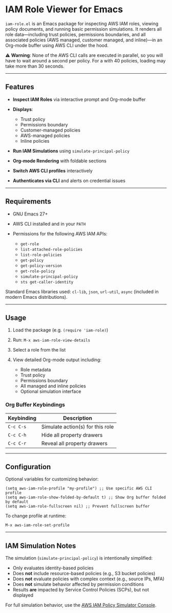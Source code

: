 # IAM Role Viewer for Emacs

`iam-role.el` is an Emacs package for inspecting AWS IAM roles, viewing policy documents, and running basic permission simulations. It renders all role data—including trust policies, permissions boundaries, and all associated policies (AWS managed, customer managed, and inline)—in an Org-mode buffer using AWS CLI under the hood.

⚠️ **Warning**: None of the AWS CLI calls are executed in parallel, so you will have to wait around a second per policy. For a with 40 policies, loading may take more than 30 seconds.

---

## Features

* **Inspect IAM Roles** via interactive prompt and Org-mode buffer
* **Displays**:

  * Trust policy
  * Permissions boundary
  * Customer-managed policies
  * AWS-managed policies
  * Inline policies
* **Run IAM Simulations** using `simulate-principal-policy`
* **Org-mode Rendering** with foldable sections
* **Switch AWS CLI profiles** interactively
* **Authenticates via CLI** and alerts on credential issues

---

## Requirements

* GNU Emacs 27+
* AWS CLI installed and in your `PATH`
* Permissions for the following AWS IAM APIs:

  * `get-role`
  * `list-attached-role-policies`
  * `list-role-policies`
  * `get-policy`
  * `get-policy-version`
  * `get-role-policy`
  * `simulate-principal-policy`
  * `sts get-caller-identity`

Standard Emacs libraries used: `cl-lib`, `json`, `url-util`, `async` (included in modern Emacs distributions).

---

## Usage

1. Load the package (e.g. `(require 'iam-role)`)
2. Run:
   `M-x aws-iam-role-view-details`
3. Select a role from the list
4. View detailed Org-mode output including:

   * Role metadata
   * Trust policy
   * Permissions boundary
   * All managed and inline policies
   * Optional simulation interface

### Org Buffer Keybindings

| Keybinding | Description                      |
| ---------- | -------------------------------- |
| `C-c C-s`  | Simulate action(s) for this role |
| `C-c C-h`  | Hide all property drawers        |
| `C-c C-r`  | Reveal all property drawers      |

---

## Configuration

Optional variables for customizing behavior:

```elisp
(setq aws-iam-role-profile "my-profile") ;; Use specific AWS CLI profile
(setq aws-iam-role-show-folded-by-default t) ;; Show Org buffer folded by default
(setq aws-iam-role-fullscreen nil) ;; Prevent fullscreen buffer
```

To change profile at runtime:

```elisp
M-x aws-iam-role-set-profile
```

---

## IAM Simulation Notes

The simulation (`simulate-principal-policy`) is intentionally simplified:

* Only evaluates identity-based policies
* Does **not** include resource-based policies (e.g., S3 bucket policies)
* Does **not** evaluate policies with complex context (e.g., source IPs, MFA)
* Does **not** simulate behavior affected by permission conditions
* Results **are** impacted by Service Control Policies (SCPs), but not displayed

For full simulation behavior, use the [AWS IAM Policy Simulator Console](https://policysim.aws.amazon.com/).

